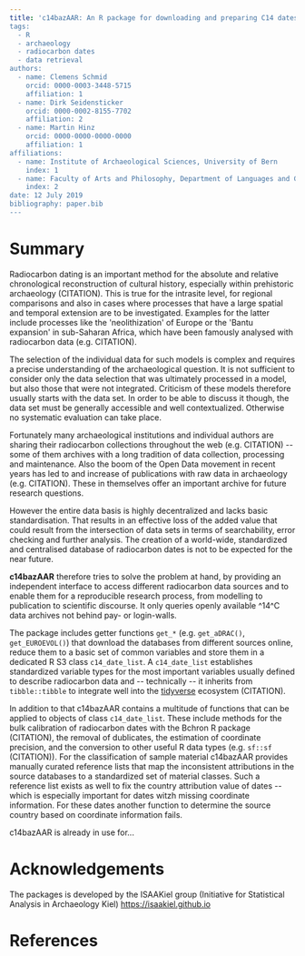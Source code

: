 ```yaml
---
title: 'c14bazAAR: An R package for downloading and preparing C14 dates from different source databases
tags:
  - R
  - archaeology
  - radiocarbon dates
  - data retrieval
authors:
  - name: Clemens Schmid
    orcid: 0000-0003-3448-5715
    affiliation: 1
  - name: Dirk Seidensticker
    orcid: 0000-0002-8155-7702
    affiliation: 2
  - name: Martin Hinz
    orcid: 0000-0000-0000-0000
    affiliation: 1
affiliations:
  - name: Institute of Archaeological Sciences, University of Bern
    index: 1
  - name: Faculty of Arts and Philosophy, Department of Languages and Cultures, Ghent University
    index: 2
date: 12 July 2019
bibliography: paper.bib
---
```


# Summary

Radiocarbon dating is an important method for the absolute and relative chronological reconstruction of cultural history, especially within prehistoric archaeology (CITATION). This is true for the intrasite level, for regional comparisons and also in cases where processes that have a large spatial and temporal extension are to be investigated. Examples for the latter include processes like the 'neolithization' of Europe or the 'Bantu expansion' in sub-Saharan Africa, which have been famously analysed with radiocarbon data (e.g. CITATION). 

The selection of the individual data for such models is complex and requires a precise understanding of the archaeological question. It is not sufficient to consider only the data selection that was ultimately processed in a model, but also those that were not integrated. Criticism of these models therefore usually starts with the data set. In order to be able to discuss it though, the data set must be generally accessible and well contextualized. Otherwise no systematic evaluation can take place.

Fortunately many archaeological institutions and individual authors are sharing their radiocarbon collections throughout the web (e.g. CITATION) -- some of them archives with a long tradition of data collection, processing and maintenance. Also the boom of the Open Data movement in recent years has led to and increase of publications with raw data in archaeology (e.g. CITATION). These in themselves offer an important archive for future research questions. 

However the entire data basis is highly decentralized and lacks basic standardisation. That results in an effective loss of the added value that could result from the intersection of data sets in terms of searchability, error checking and further analysis. The creation of a world-wide, standardized and centralised database of radiocarbon dates is not to be expected for the near future.

**c14bazAAR** therefore tries to solve the problem at hand, by providing an independent interface to access different radiocarbon data sources and to enable them for a reproducible research process, from modelling to publication to scientific discourse. It only queries openly available ^14^C data archives not behind pay- or login-walls.

The package includes getter functions `get_*` (e.g. `get_aDRAC()`, `get_EUROEVOL()`) that download the databases from different sources online, reduce them to a basic set of common variables and store them in a dedicated R S3 class `c14_date_list`. A `c14_date_list` establishes standardized variable types for the most important variables usually defined to describe radiocarbon data and -- technically -- it inherits from `tibble::tibble` to integrate well into the [tidyverse](https://www.tidyverse.org/) ecosystem (CITATION).

In addition to that c14bazAAR contains a multitude of functions that can be applied to objects of class `c14_date_list`. These include methods for the bulk calibration of radiocarbon dates with the Bchron R package (CITATION), the removal of dublicates, the estimation of coordinate precision, and the conversion to other useful R data types (e.g. `sf::sf` (CITATION)). For the classification of sample material c14bazAAR provides manually curated reference lists that map the inconsistent attributions in the source databases to a standardized set of material classes. Such a reference list exists as well to fix the country attribution value of dates -- which is especially important for dates witzh missing coordinate information. For these dates another function to determine the source country based on coordinate information fails.

c14bazAAR is already in use for...

# Acknowledgements

The packages is developed by the ISAAKiel group (Initiative for Statistical Analysis in Archaeology Kiel) https://isaakiel.github.io

# References
